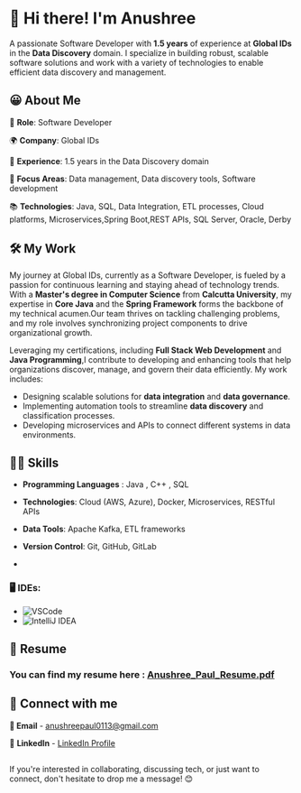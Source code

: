 # 👋 Hi there! I'm Anushree
A passionate Software Developer with **1.5 years** of experience at **Global IDs** in the **Data Discovery** domain. I specialize in building robust, scalable software solutions and work with a variety of technologies to enable efficient data discovery and management.

## 😀 About Me

🔧 **Role**: Software Developer

🌍 **Company**: Global IDs

📅 **Experience**: 1.5 years in the Data Discovery domain

🎯 **Focus Areas**: Data management, Data discovery tools, Software development

📚 **Technologies**: Java, SQL, Data Integration, ETL processes, Cloud platforms, Microservices,Spring Boot,REST APIs, SQL Server, Oracle, Derby


## 🛠️ My Work

My journey at Global IDs, currently as a Software Developer, is fueled by a passion for continuous learning and staying ahead of technology trends. With a **Master's degree in Computer Science** from **Calcutta University**, my expertise in **Core Java** and the **Spring Framework** forms the backbone of my technical acumen.Our team thrives on tackling challenging problems, and my role involves synchronizing project components to drive organizational growth. 

Leveraging my certifications, including **Full Stack Web Development** and **Java Programming**,I contribute to developing and enhancing tools that help organizations discover, manage, and govern their data efficiently. My work includes:

- Designing scalable solutions for **data integration** and **data governance**.
- Implementing automation tools to streamline **data discovery** and classification processes.
- Developing microservices and APIs to connect different systems in data environments.
  


## 🧑‍💻 Skills

  - **Programming Languages** : Java , C++ , SQL
    
  - **Technologies**: Cloud (AWS, Azure), Docker, Microservices, RESTful APIs
    
  - **Data Tools**: Apache Kafka, ETL frameworks
    
  - **Version Control**: Git, GitHub, GitLab

  - 

### 🖥️ IDEs:
- ![VSCode](https://img.shields.io/badge/VSCode-007ACC?style=flat&logo=visualstudiocode&logoColor=white)
- ![IntelliJ IDEA](https://img.shields.io/badge/IntelliJ_IDEA-000000?style=flat&logo=intellijidea&logoColor=white)



## 📝 Resume

### You can find my resume here : [Anushree_Paul_Resume.pdf](https://github.com/user-attachments/files/17800024/Anushree_Paul_Resume.pdf)

## 📮 Connect with me

**📧 Email** - [anushreepaul0113@gmail.com](mailto:anushreepaul0113@gmail.com)

:round_pushpin: **LinkedIn** - [LinkedIn Profile](https://www.linkedin.com/in/anushree-paul9913/)

## 
If you're interested in collaborating, discussing tech, or just want to connect, don't hesitate to drop me a message! 😊
